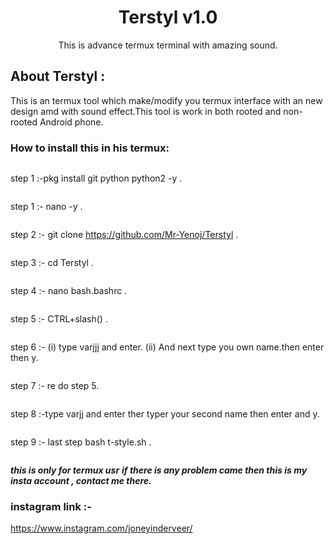 
<h1 align="center">Terstyl v1.0 </h1>
<p align="center">
This is advance termux terminal with amazing sound. 


</p>

## About Terstyl :
This is an termux tool which make/modify you termux interface with an new design amd with sound effect.This tool is work in both rooted and non-rooted Android phone.

### How to install this in his termux:
```
```
step 1 :-pkg install git python python2 -y . 
```
```
step 1 :- nano -y . 
```
```
step 2 :- git clone https://github.com/Mr-Yenoj/Terstyl . 
```
```
step 3 :- cd Terstyl .
```
```
step 4 :- nano bash.bashrc .
```
```
step 5 :- CTRL+slash(\) .
```
```
step 6 :- (i) type varjjj and enter.
          (ii) And next type you own name.then enter then y.          
```
```
step 7 :- re do step 5.
```
```
step 8 :-type varjj and enter ther typer your second name then enter and y. 
```
```
step 9 :- last step bash t-style.sh .
```
```
***this is only for termux usr***
***if there is any problem came then this is my insta account , contact me there.***
### instagram link :-
https://www.instagram.com/joneyinderveer/

